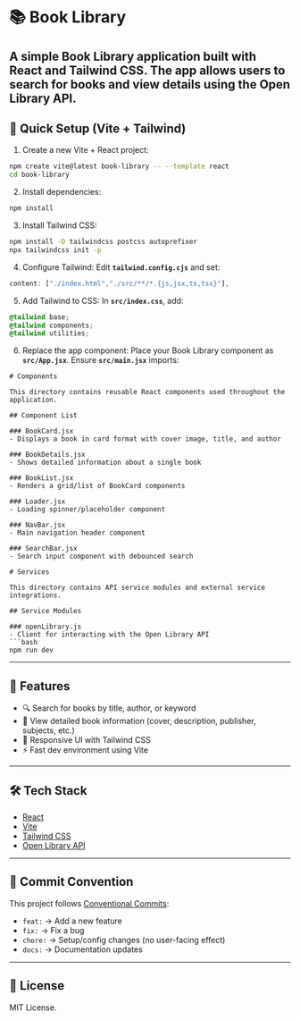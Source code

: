 # 📚 Book Library
A simple Book Library application built with **React** and **Tailwind CSS**. The app allows users to search for books and view details using the **Open Library API**.
---
## 🚀 Quick Setup (Vite + Tailwind)
1. Create a new Vite + React project:
```bash
npm create vite@latest book-library -- --template react
cd book-library
```
2. Install dependencies:

```bash
npm install
```
3. Install Tailwind CSS:
```bash
npm install -D tailwindcss postcss autoprefixer
npx tailwindcss init -p
```
4. Configure Tailwind:
   Edit **`tailwind.config.cjs`** and set:
```js
content: ["./index.html","./src/**/*.{js,jsx,ts,tsx}"],
```
5. Add Tailwind to CSS:
   In **`src/index.css`**, add:

```css
@tailwind base;
@tailwind components;
@tailwind utilities;
```
6. Replace the app component:
   Place your Book Library component as **`src/App.jsx`**. Ensure **`src/main.jsx`** imports:

```
# Components

This directory contains reusable React components used throughout the application.

## Component List

### BookCard.jsx
- Displays a book in card format with cover image, title, and author

### BookDetails.jsx
- Shows detailed information about a single book

### BookList.jsx
- Renders a grid/list of BookCard components

### Loader.jsx
- Loading spinner/placeholder component

### NavBar.jsx
- Main navigation header component

### SearchBar.jsx
- Search input component with debounced search

# Services

This directory contains API service modules and external service integrations.

## Service Modules

### openLibrary.js
- Client for interacting with the Open Library API
```bash
npm run dev
```
---

## 📖 Features

* 🔍 Search for books by title, author, or keyword
* 📑 View detailed book information (cover, description, publisher, subjects, etc.)
* 📱 Responsive UI with Tailwind CSS
* ⚡ Fast dev environment using Vite

---

## 🛠 Tech Stack

* [React](https://react.dev/)
* [Vite](https://vitejs.dev/)
* [Tailwind CSS](https://tailwindcss.com/)
* [Open Library API](https://openlibrary.org/developers/api)

---

## 📌 Commit Convention

This project follows [Conventional Commits](https://www.conventionalcommits.org/):

* `feat:` → Add a new feature
* `fix:` → Fix a bug
* `chore:` → Setup/config changes (no user-facing effect)
* `docs:` → Documentation updates

---

## 📜 License

MIT License.
